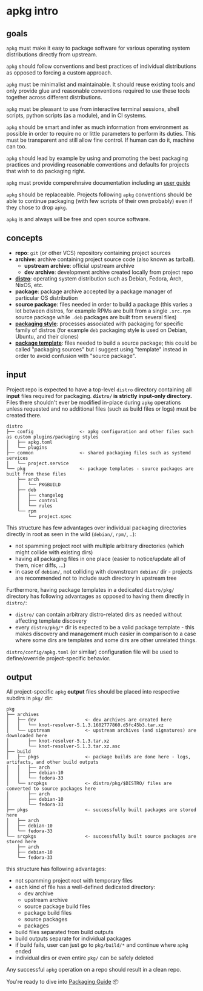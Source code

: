 # apkg intro

## goals

`apkg` must make it easy to package software for various operating system distributions directly from upstream.

`apkg` should follow conventions and best practices of individual distributions as opposed to forcing a custom approach.

`apkg` must be minimalist and maintainable. It should reuse existing tools and only provide glue and reasonable conventions required to use these tools together across different distributions.

`apkg` must be pleasant to use from interactive terminal sessions, shell scripts, python scripts (as a module), and in CI systems.

`apkg` should be smart and infer as much information from environment as possible in order to require no or little parameters to perform its duties. This must be transparent and still allow fine control. If human can do it, machine can too.

`apkg` should lead by example by using and promoting the best packaging practices and providing reasonable conventions and defaults for projects that wish to do packaging right.

`apkg` must provide comperehnsive documentation including an [user guide](guide.md)

`apkg` should be replaceable. Projects following `apkg` conventions should be able to continue packaging (with few scripts of their own probably) even if they chose to drop `apkg`.

`apkg` is and always will be free and open source software.


## concepts

* **repo**: `git` (or other VCS) repository containing project sources
* **archive**: archive containing project source code (also known as tarball).
  * **upstream archive**: official upstream archive
  * **dev archive**: development archive created locally from project repo
* **[distro](distro.md)**: operating system distribution such as Debian, Fedora, Arch, NixOS, etc.
* **package**: package archive accepted by a package manager of particular OS distribution
* **source package**: files needed in order to build a package (this varies a lot between distros, for example RPMs are built from a single `.src.rpm` source package while `.deb` packages are built from several files)
* **[packaging style](pkgstyles.md)**: processes associated with packaging for specific family of distros (for example `deb` packaging style is used on Debian, Ubuntu, and their clones)
* **[package template](templates.md)**: files needed to build a source package; this could be called "packaging sources" but I suggest using "template" instead in order to avoid confusion with "source package".


## input

Project repo is expected to have a top-level `distro` directory containing all **input** files required for packaging. **`distro/` is strictly input-only directory.** Files there shouldn't ever be modified in-place during `apkg` operations unless requested and no additional files (such as build files or logs) must be created there.

```
distro
├── config                 <- apkg configuration and other files such as custom plugins/packaging styles
│   ├── apkg.toml
│   └── plugins
├── common                 <- shared packaging files such as systemd services
│   └── project.service
└── pkg                    <- package templates - source packages are built from these files
    ├── arch
    │   └── PKGBUILD
    ├── deb
    │   ├── changelog
    │   ├── control
    │   └── rules
    └── rpm
        └── project.spec
```

This structure has few advantages over individual packaging directories directly in root as seen in the wild (`debian/`, `rpm/`, ..):

* not spamming project root with multiple arbitrary directories (which might collide with existing dirs)
* having all packaging files in one place (easier to notice/update all of them, nicer diffs, ...)
* in case of `debian/`, not colliding with downstream `debian/` dir - projects are recommended not to include such directory in upstream tree

Furthermore, having package templates in a dedicated `distro/pkg/` directory has following advantages as opposed to having them directly in `distro/`:

* `distro/` can contain arbitrary distro-related dirs as needed without affecting template discovery
* every `distro/pkg/*` dir is expected to be a valid package template - this makes discovery and management much easier in comparison to a case where some dirs are templates and some dirs are other unrelated things.

`distro/config/apkg.toml` (or similar) configuration file will be used to define/override project-specific behavior.


## output

All project-specific `apkg` **output** files should be placed into respective
subdirs in `pkg/` dir:

```
pkg
├── archives
│   ├── dev                  <- dev archives are created here
│   │   └── knot-resolver-5.1.3.1602777860.d5fc45b3.tar.xz
│   └── upstream             <- upstream archives (and signatures) are downloaded here
│       ├── knot-resolver-5.1.3.tar.xz
│       └── knot-resolver-5.1.3.tar.xz.asc
├── build
│   ├── pkgs                 <- package builds are done here - logs, artifacts, and other build outputs
│   │   ├── arch
│   │   ├── debian-10
│   │   └── fedora-33
│   └── srcpkgs              <- distro/pkg/$DISTRO/ files are converted to source packages here
│       ├── arch
│       ├── debian-10
│       └── fedora-33
├── pkgs                     <- successfully built packages are stored here
│   ├── arch
│   ├── debian-10
│   └── fedora-33
└── srcpkgs                  <- successfully built source packages are stored here
    ├── arch
    ├── debian-10
    └── fedora-33
```

this structure has following advantages:

* not spamming project root with temporary files
* each kind of file has a well-defined dedicated directory:
  * dev archive
  * upstream archive
  * source package build files
  * package build files
  * source packages
  * packages
* build files separated from build outputs
* build outputs separate for individual packages
* if build fails, user can just go to `pkg/build/*` and continue where `apkg` ended
* individual dirs or even entire `pkg/` can be safely deleted

Any successful `apkg` operation on a repo should result in a clean repo.


You're ready to dive into [Packaging Guide](guide.md) 📦
